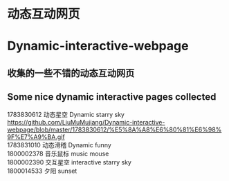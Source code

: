 # 动态互动网页 
# Dynamic-interactive-webpage

## 收集的一些不错的动态互动网页 
## Some nice dynamic interactive pages collected

1783830612	动态星空	 Dynamic starry sky
<br>https://github.com/LiuMuMujiang/Dynamic-interactive-webpage/blob/master/1783830612/%E5%8A%A8%E6%80%81%E6%98%9F%E7%A9%BA.gif
<br>1783831010	动态滑稽	 Dynamic funny
<br>1800002378	音乐鼠标	 music mouse
<br>1800002390	交互星空	 interactive starry sky
<br>1800014533	夕阳      sunset

